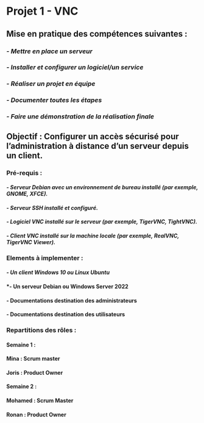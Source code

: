 # Projet 1 - VNC



## Mise en pratique des compétences suivantes :
### *- Mettre en place un serveur*
### *- Installer et configurer un logiciel/un service*
### *- Réaliser un projet en équipe*
### *- Documenter toutes les étapes*
### *- Faire une démonstration de la réalisation finale*


## **Objectif : Configurer un accès sécurisé pour l’administration à distance d’un serveur depuis un client.**


### **Pré-requis :**

#### *- Serveur Debian avec un environnement de bureau installé (par exemple, GNOME, XFCE).*
#### *- Serveur SSH installé et configuré.*
#### *- Logiciel VNC installé sur le serveur (par exemple, TigerVNC, TightVNC).*
#### *- Client VNC installé sur la machine locale (par exemple, RealVNC, TigerVNC Viewer).*


### **Elements à implementer :**

#### *- Un client Windows 10 ou Linux Ubuntu*
#### *- Un serveur Debian ou Windows Server 2022
#### - Documentations destination des administrateurs
#### - Documentations destination des utilisateurs

### **Repartitions des rôles :**

#### Semaine 1 :

#### Mina : Scrum master
#### Joris : Product Owner

#### **Semaine 2 :**

#### Mohamed : Scrum Master
#### Ronan : Product Owner
